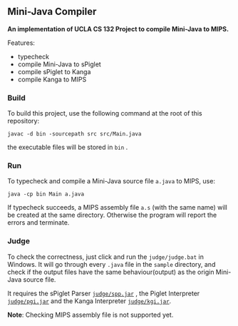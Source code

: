 ## Mini-Java Compiler

**An implementation of UCLA CS 132 Project to compile Mini-Java to MIPS.**

Features:
- typecheck 
- compile Mini-Java to sPiglet
- compile sPiglet to Kanga
- compile Kanga to MIPS

### Build

To build this project, use the following command at the root of this repository:

    javac -d bin -sourcepath src src/Main.java

the executable files will be stored in `bin` .

### Run

To typecheck and compile a Mini-Java source file `a.java` to MIPS, use:

    java -cp bin Main a.java

If typecheck succeeds, a MIPS assembly file `a.s` (with the same name) will be created at the same directory. Otherwise the program will report the errors and terminate.

### Judge

To check the correctness, just click and run the `judge/judge.bat` in Windows. It will go through every `.java` file in the `sample` directory, and check if the output files have the same behaviour(output) as the origin Mini-Java source file.

It requires the sPiglet Parser [`judge/spp.jar`](http://compilers.cs.ucla.edu/cs132/software/spp.jar) , the Piglet Interpreter [`judge/pgi.jar`](http://compilers.cs.ucla.edu/cs132/software/pgi.jar) and the Kanga Interpreter [`judge/kgi.jar`](http://compilers.cs.ucla.edu/cs132/software/kgi.jar).

**Note**: Checking MIPS assembly file is not supported yet.